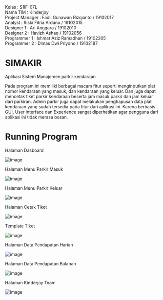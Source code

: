 Kelas : S1IF-07L  
Nama TIM : Kinderjoy  
Project Manager : Fadli Gunawan Rizqianto / 19102017  
Analyst : Riski Fitria Ardanu / 19102015  
Designer 1 : Ari Anggara / 19102010  
Designer 2 : Havizh Ashaq / 19102056  
Programmer 1 : Ishmat Aziz Ramadhan / 19102205  
Programmer 2 : Dimas Dwi Priyono / 19102187  

# SIMAKIR
Aplikasi Sistem Manajemen parkir kendaraan

Pada program ini memiliki berbagai macam fitur seperti menginputkan plat nomor kendaraan yang masuk, dan kendaraan yang keluar. Dan juga dapat mencetak tiket parkir kendaraan beserta jam masuk parkir dan jam keluar dari parkiran. Admin parkir juga dapat melakukan penghapusan data plat kendaraan yang sudah tersedia pada fitur dari aplikasi ini. Karena berbasis GUI, User interface dan Experience sangat diperhatikan agar pengguna dari aplikasi ini tidak merasa bosan.

# Running Program
Halaman Dasboard

![image](https://user-images.githubusercontent.com/55347282/128618763-f215bf36-5402-4db7-868f-449b6c30dde5.png)

Halaman Menu Parkir Masuk

![image](https://user-images.githubusercontent.com/55347282/128618779-931951b6-ac36-4c87-8406-48425b6c23e4.png)

Halaman Menu Parkir Keluar

![image](https://user-images.githubusercontent.com/55347282/128618784-fef9d649-1360-4023-8551-2193f1857da2.png)

Halaman Cetak Tiket

![image](https://user-images.githubusercontent.com/55347282/128618793-3c9f00e2-aa4e-42f9-9d1d-4a5ec14d16c6.png)

Template Tiket

![image](https://user-images.githubusercontent.com/55347282/128618824-67a06044-ad0f-45c2-864a-285f20840ab9.png)

Halaman Data Pendapatan Harian

![image](https://user-images.githubusercontent.com/55347282/128618835-4aab8dbd-0af4-4436-be7a-3a952e5ab7ad.png)

Halaman Data Pendapatan Bulanan

![image](https://user-images.githubusercontent.com/55347282/128618847-60a3ea21-9e60-4ad1-b78a-8443b8f7041c.png)

Halaman Kinderjoy Team

![image](https://user-images.githubusercontent.com/55347282/128618861-4a091061-68b6-4e99-bbc9-36938507c9b4.png)

